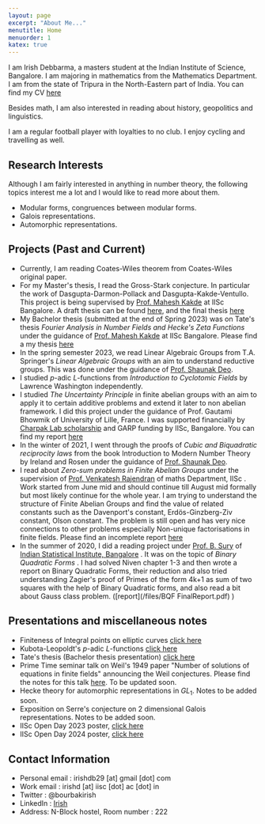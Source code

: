 ```yaml
---
layout: page
excerpt: "About Me..."
menutitle: Home
menuorder: 1
katex: true
---
```


I am Irish Debbarma, a masters student at the Indian Institute of Science, Bangalore. I am majoring in mathematics from the Mathematics Department. I am from the state of Tripura in the North-Eastern part of India. You can find my CV [here](/files/CV_acad.pdf)

Besides math, I am also interested in reading about history, geopolitics and linguistics. 

I am a regular football player with loyalties to no club. I enjoy cycling and travelling as well.

## Research Interests
Although I am fairly interested in anything in number theory, the following topics interest me a lot and I would like to read more about them.
 - Modular forms, congruences between modular forms. 
 - Galois representations.
 - Automorphic representations.

## Projects (Past and Current)

 - Currently, I am reading Coates-Wiles theorem from Coates-Wiles original paper.
 - For my Master's thesis, I read the Gross-Stark conjecture. In particular the work of Dasgupta-Darmon-Pollack and Dasgupta-Kakde-Ventullo. This project is being supervised by [Prof. Mahesh Kakde](http://math.iisc.ac.in/~maheshkakde/) at IISc Bangalore. A draft thesis can be found [here](/files/Masters_Thesis_A.pdf), and the final thesis [here](/files/thesisB.pdf)
 - My Bachelor thesis (submitted at the end of Spring 2023) was on Tate's thesis _Fourier Analysis in Number Fields and Hecke's Zeta Functions_ under the guidance of [Prof. Mahesh Kakde](http://math.iisc.ac.in/~maheshkakde/) at IISc Bangalore. Please find a my thesis [here](/files/tate_extended_thesis.pdf)
 - In the spring semester 2023, we read Linear Algebraic Groups from T.A. Springer's _Linear Algebraic Groups_ with an aim to understand reductive groups. This was done under the guidance of [Prof. Shaunak Deo](https://sites.google.com/view/shaunakdeo/).
 - I studied $p$-adic $L$-functions from  _Introduction to Cyclotomic Fields_ by Lawrence Washington independently.
 - I studied _The Uncertainty Principle_ in finite abelian groups with an aim to apply it to certain additive problems and extend it later to non abelian framework. I did this project under the guidance of Prof. Gautami Bhowmik of University of Lille, France. I was supported financially by [Charpak Lab scholarship](https://www.inde.campusfrance.org/charpak-lab-scholarship) and GARP funding by IISc, Bangalore. You can find my report [here](/files/UP_finale.pdf)
 - In the winter of 2021, I went through the proofs of <em> Cubic and Biquadratic reciprocity laws </em> from the book Introduction to Modern Number Theory by Ireland and Rosen under the guidance of [Prof. Shaunak Deo](https://sites.google.com/view/shaunakdeo/).
 - I read about <em> Zero-sum problems in Finite Abelian Groups </em> under the supervision of [Prof. Venkatesh Rajendran](https://sites.google.com/view/rvenkateshiisc/home?authuser=0) of maths Department, IISc . Work started from June mid and should continue till August mid formally but most likely continue for the whole year. I am trying to understand the structure of Finite Abelian Groups and find the value of related constants such as the Davenport's constant, Erdös-Ginzberg-Ziv constant, Olson constant. The problem is still open and has very nice connections to other problems especially Non-unique factorisations in finite fields. Please find an incomplete report [here](/files/zero_sum_report.pdf)
 - In the summer of 2020, I did a reading project under [Prof. B. Sury](https://www.isibang.ac.in/~sury/) of [Indian Statistical Institute, Bangalore](https://www.isibang.ac.in) . It was on the topic of <em> Binary Quadratic Forms </em>. I had solved Niven chapter 1-3 and then wrote a report on Binary Quadratic Forms, their reduction and also tried understanding Zagier's proof of Primes of the form 4k+1 as sum of two squares with the help of Binary Quadratic forms, and also read a bit about Gauss class problem. ([report](/files/BQF FinalReport.pdf) )

## Presentations and miscellaneous notes
- Finiteness of Integral points on elliptic curves [click here](/files/Elliptic_Curves_Siegel_and_Shaferavich_Theorem.pdf)
- Kubota-Leopoldt's $p$-adic $L$-functions [click here](/files/USR-2.pdf)
- Tate's thesis (Bachelor thesis presentation) [click here](/files/Thesis_Presentation.pdf)
- Prime Time seminar talk on Weil's 1949 paper "Number of solutions of equations in finite fields" announcing the Weil conjectures. Please find the notes for this talk [here](/files/Prime_time_Weil.pdf). To be updated soon. 
- Hecke theory for automorphic representations in $GL_{1}$. Notes to be added soon. 
- Exposition on Serre's conjecture on $2$ dimensional Galois representations. Notes to be added soon.
- IISc Open Day 2023 poster, [click here](/files/Open_Day_2023.pdf)
- IISc Open Day 2024 poster, [click here](/files/Open_Day_2024.pdf)


## **Contact Information**
- Personal email : irishdb29 [at] gmail [dot] com
- Work email : irishd [at] iisc [dot] ac [dot] in
- Twitter : @bourbakirish
- LinkedIn : [Irish](http://linkedin.com/in/irish-debbarma-b007701a5)
- Address: N-Block hostel, Room number : 222